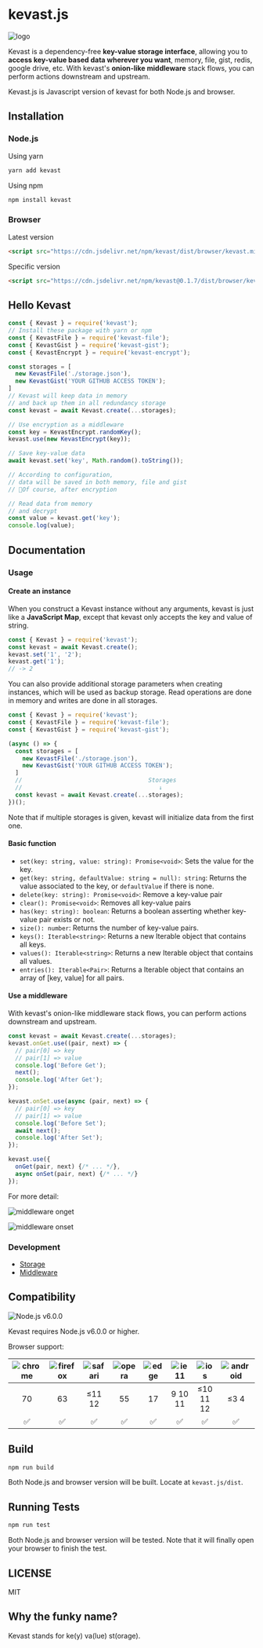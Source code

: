 # kevast.js
![logo](./docs/assets/logo.png)

Kevast is a dependency-free **key-value storage interface**, allowing you to **access key-value based data wherever you want**, memory, file, gist, redis, google drive, etc.
With kevast's **onion-like middleware** stack flows, you can perform actions downstream and upstream.

Kevast.js is Javascript version of kevast for both Node.js and browser.

## Installation
### Node.js
Using yarn
```bash
yarn add kevast
```

Using npm
```bash
npm install kevast
```

### Browser
Latest version
```html
<script src="https://cdn.jsdelivr.net/npm/kevast/dist/browser/kevast.min.js"></script>
```
Specific version
```html
<script src="https://cdn.jsdelivr.net/npm/kevast@0.1.7/dist/browser/kevast.min.js"></script>
```

## Hello Kevast
```javascript
const { Kevast } = require('kevast');
// Install these package with yarn or npm
const { KevastFile } = require('kevast-file');
const { KevastGist } = require('kevast-gist');
const { KevastEncrypt } = require('kevast-encrypt');

const storages = [
  new KevastFile('./storage.json'),
  new KevastGist('YOUR GITHUB ACCESS TOKEN');
]
// Kevast will keep data in memory
// and back up them in all redundancy storage
const kevast = await Kevast.create(...storages);

// Use encryption as a middleware
const key = KevastEncrypt.randomKey();
kevast.use(new KevastEncrypt(key));

// Save key-value data
await kevast.set('key', Math.random().toString());

// According to configuration,
// data will be saved in both memory, file and gist
// Of course, after encryption

// Read data from memory
// and decrypt
const value = kevast.get('key');
console.log(value);
```

## Documentation
### Usage
#### Create an instance
When you construct a Kevast instance without any arguments, kevast is just like a **JavaScript Map**, except that kevast only accepts the key and value of string.

```javascript
const { Kevast } = require('kevast');
const kevast = await Kevast.create();
kevast.set('1', '2');
kevast.get('1');
// -> 2
```

You can also provide additional storage parameters when creating instances, which will be used as backup storage. Read operations are done in memory and writes are done in all storages.

```javascript
const { Kevast } = require('kevast');
const { KevastFile } = require('kevast-file');
const { KevastGist } = require('kevast-gist');

(async () => {
  const storages = [
    new KevastFile('./storage.json'),
    new KevastGist('YOUR GITHUB ACCESS TOKEN');
  ]
  //                                    Storages
  //                                       ↓
  const kevast = await Kevast.create(...storages);
})();
```

Note that if multiple storages is given, kevast will initialize data from the first one.

#### Basic function
- `set(key: string, value: string): Promise<void>`: Sets the value for the key.
- `get(key: string, defaultValue: string = null): string`: Returns the value associated to the key, or `defaultValue` if there is none.
- `delete(key: string): Promise<void>`: Remove a key-value pair
- `clear(): Promise<void>`: Removes all key-value pairs
- `has(key: string): boolean`: Returns a boolean asserting whether key-value pair exists or not.
- `size(): number`: Returns the number of key-value pairs.
- `keys(): Iterable<string>`: Returns a new Iterable object that contains all keys.
- `values(): Iterable<string>`: Returns a new Iterable object that contains all values.
- `entries(): Iterable<Pair>`: Returns a Iterable object that contains an array of [key, value] for all pairs.

#### Use a middleware
With kevast's onion-like middleware stack flows, you can perform actions downstream and upstream.

```javascript
const kevast = await Kevast.create(...storages);
kevast.onGet.use((pair, next) => {
  // pair[0] => key
  // pair[1] => value
  console.log('Before Get');
  next();
  console.log('After Get');
});

kevast.onSet.use(async (pair, next) => {
  // pair[0] => key
  // pair[1] => value
  console.log('Before Set');
  await next();
  console.log('After Set');
});

kevast.use({
  onGet(pair, next) {/* ... */},
  async onSet(pair, next) {/* ... */}
});
```

For more detail:

![middleware onget](./docs/assets/middleware_onget.png)

![middleware onset](./docs/assets/middleware_onset.png)

### Development
- [Storage](./docs/storage.md)
- [Middleware](./docs/middleware.md)

## Compatibility
![Node.js v6.0.0](https://img.shields.io/badge/Node.js-v6.0.0-brightgreen.svg)

Kevast requires Node.js v6.0.0 or higher.

Browser support:

|![chrome](https://github.com/alrra/browser-logos/raw/master/src/chrome/chrome_64x64.png)|![firefox](https://github.com/alrra/browser-logos/raw/master/src/firefox/firefox_64x64.png)|![safari](https://github.com/alrra/browser-logos/raw/master/src/safari/safari_64x64.png)|![opera](https://github.com/alrra/browser-logos/raw/master/src/opera/opera_64x64.png)|![edge](https://github.com/alrra/browser-logos/raw/master/src/edge/edge_64x64.png)|![ie11](https://github.com/alrra/browser-logos/raw/master/src/archive/internet-explorer_9-11/internet-explorer_9-11_64x64.png)|![ios](https://github.com/alrra/browser-logos/raw/master/src/safari-ios/safari-ios_64x64.png)|![android](https://github.com/alrra/browser-logos/raw/master/src/archive/android/android_64x64.png)|
|:-:|:-:|:-:|:-:|:-:|:-:|:-:|:-:|
|70|63|≤11 12|55|17|9 10 11|≤10 11 12|≤3 4|
|:white_check_mark:|:white_check_mark:|:white_check_mark:|:white_check_mark:|:white_check_mark:|:white_check_mark:|:white_check_mark:|:white_check_mark:|

## Build
```bash
npm run build
```

Both Node.js and browser version will be built. Locate at `kevast.js/dist`.

## Running Tests
```bash
npm run test
```

Both Node.js and browser version will be tested. Note that it will finally open your browser to finish the test.

## LICENSE
MIT

## Why the funky name?
Kevast stands for ke(y) va(lue) st(orage).
